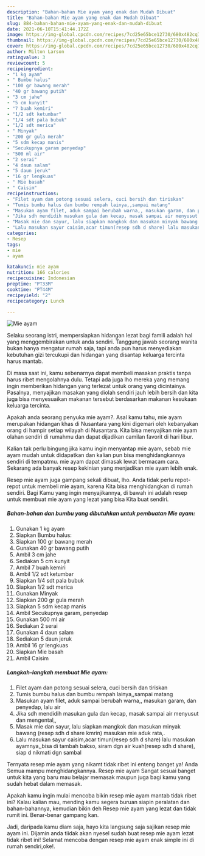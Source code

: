 ```yaml
---
description: "Bahan-bahan Mie ayam yang enak dan Mudah Dibuat"
title: "Bahan-bahan Mie ayam yang enak dan Mudah Dibuat"
slug: 884-bahan-bahan-mie-ayam-yang-enak-dan-mudah-dibuat
date: 2021-06-10T15:41:44.172Z
image: https://img-global.cpcdn.com/recipes/7cd25e65bce12730/680x482cq70/mie-ayam-foto-resep-utama.jpg
thumbnail: https://img-global.cpcdn.com/recipes/7cd25e65bce12730/680x482cq70/mie-ayam-foto-resep-utama.jpg
cover: https://img-global.cpcdn.com/recipes/7cd25e65bce12730/680x482cq70/mie-ayam-foto-resep-utama.jpg
author: Milton Larson
ratingvalue: 3
reviewcount: 5
recipeingredient:
- "1 kg ayam"
- " Bumbu halus"
- "100 gr bawang merah"
- "40 gr bawang putih"
- "3 cm jahe"
- "5 cm kunyit"
- "7 buah kemiri"
- "1/2 sdt ketumbar"
- "1/4 sdt pala bubuk"
- "1/2 sdt merica"
- " Minyak"
- "200 gr gula merah"
- "5 sdm kecap manis"
- "Secukupnya garam penyedap"
- "500 ml air"
- "2 serai"
- "4 daun salam"
- "5 daun jeruk"
- "16 gr lengkuas"
- " Mie basah"
- " Caisim"
recipeinstructions:
- "Filet ayam dan potong sesuai selera, cuci bersih dan tiriskan"
- "Tumis bumbu halus dan bumbu rempah lainya,,sampai matang"
- "Masukan ayam filet, aduk sampai berubah warna,, masukan garam, dan penyedap, lalu air"
- "Jika sdh mendidih masukan gula dan kecap, masak sampai air menyusut dan mengental,,"
- "Masak mie dan sayur, lalu siapkan mangkok dan masukan minyak bawang (resep sdh d share kmrin) masukan mie aduk rata,."
- "Lalu masukan sayur caisim,acar timun(resep sdh d share) lalu masukan ayamnya,,bisa di tambah bakso, siram dgn air kuah(resep sdh d share), siap d nikmati dgn sambal"
categories:
- Resep
tags:
- mie
- ayam

katakunci: mie ayam 
nutrition: 166 calories
recipecuisine: Indonesian
preptime: "PT33M"
cooktime: "PT44M"
recipeyield: "2"
recipecategory: Lunch

---
```



![Mie ayam](https://img-global.cpcdn.com/recipes/7cd25e65bce12730/680x482cq70/mie-ayam-foto-resep-utama.jpg)

Selaku seorang istri, mempersiapkan hidangan lezat bagi famili adalah hal yang menggembirakan untuk anda sendiri. Tanggung jawab seorang  wanita bukan hanya mengatur rumah saja, tapi anda pun harus menyediakan kebutuhan gizi tercukupi dan hidangan yang disantap keluarga tercinta harus mantab.

Di masa  saat ini, kamu sebenarnya dapat membeli masakan praktis tanpa harus ribet mengolahnya dulu. Tetapi ada juga lho mereka yang memang ingin memberikan hidangan yang terlezat untuk orang yang dicintainya. Pasalnya, menyajikan masakan yang diolah sendiri jauh lebih bersih dan kita juga bisa menyesuaikan makanan tersebut berdasarkan makanan kesukaan keluarga tercinta. 



Apakah anda seorang penyuka mie ayam?. Asal kamu tahu, mie ayam merupakan hidangan khas di Nusantara yang kini digemari oleh kebanyakan orang di hampir setiap wilayah di Nusantara. Kita bisa menyajikan mie ayam olahan sendiri di rumahmu dan dapat dijadikan camilan favorit di hari libur.

Kalian tak perlu bingung jika kamu ingin menyantap mie ayam, sebab mie ayam mudah untuk didapatkan dan kalian pun bisa menghidangkannya sendiri di tempatmu. mie ayam dapat dimasak lewat bermacam cara. Sekarang ada banyak resep kekinian yang menjadikan mie ayam lebih enak.

Resep mie ayam juga gampang sekali dibuat, lho. Anda tidak perlu repot-repot untuk membeli mie ayam, karena Kita bisa menghidangkan di rumah sendiri. Bagi Kamu yang ingin menyajikannya, di bawah ini adalah resep untuk membuat mie ayam yang lezat yang bisa Kita buat sendiri.

<!--inarticleads1-->

##### Bahan-bahan dan bumbu yang dibutuhkan untuk pembuatan Mie ayam:

1. Gunakan 1 kg ayam
1. Siapkan  Bumbu halus:
1. Siapkan 100 gr bawang merah
1. Gunakan 40 gr bawang putih
1. Ambil 3 cm jahe
1. Sediakan 5 cm kunyit
1. Ambil 7 buah kemiri
1. Ambil 1/2 sdt ketumbar
1. Siapkan 1/4 sdt pala bubuk
1. Siapkan 1/2 sdt merica
1. Gunakan  Minyak
1. Siapkan 200 gr gula merah
1. Siapkan 5 sdm kecap manis
1. Ambil Secukupnya garam, penyedap
1. Gunakan 500 ml air
1. Sediakan 2 serai
1. Gunakan 4 daun salam
1. Sediakan 5 daun jeruk
1. Ambil 16 gr lengkuas
1. Siapkan  Mie basah
1. Ambil  Caisim




<!--inarticleads2-->

##### Langkah-langkah membuat Mie ayam:

1. Filet ayam dan potong sesuai selera, cuci bersih dan tiriskan
1. Tumis bumbu halus dan bumbu rempah lainya,,sampai matang
1. Masukan ayam filet, aduk sampai berubah warna,, masukan garam, dan penyedap, lalu air
1. Jika sdh mendidih masukan gula dan kecap, masak sampai air menyusut dan mengental,,
1. Masak mie dan sayur, lalu siapkan mangkok dan masukan minyak bawang (resep sdh d share kmrin) masukan mie aduk rata,.
1. Lalu masukan sayur caisim,acar timun(resep sdh d share) lalu masukan ayamnya,,bisa di tambah bakso, siram dgn air kuah(resep sdh d share), siap d nikmati dgn sambal




Ternyata resep mie ayam yang nikamt tidak ribet ini enteng banget ya! Anda Semua mampu menghidangkannya. Resep mie ayam Sangat sesuai banget untuk kita yang baru mau belajar memasak maupun juga bagi kamu yang sudah hebat dalam memasak.

Apakah kamu ingin mulai mencoba bikin resep mie ayam mantab tidak ribet ini? Kalau kalian mau, mending kamu segera buruan siapin peralatan dan bahan-bahannya, kemudian bikin deh Resep mie ayam yang lezat dan tidak rumit ini. Benar-benar gampang kan. 

Jadi, daripada kamu diam saja, hayo kita langsung saja sajikan resep mie ayam ini. Dijamin anda tiidak akan nyesel sudah buat resep mie ayam lezat tidak ribet ini! Selamat mencoba dengan resep mie ayam enak simple ini di rumah sendiri,oke!.

